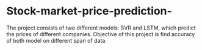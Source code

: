 # Stock-market-price-prediction-
The project consists of two different models: SVR and LSTM, which predict the prices of different companies. Objective of this project is find accuracy of both model on different span of data.
